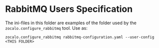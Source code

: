 # RabbitMQ Users Specification

The ini-files in this folder are examples of the folder used by the
`zocalo.configure_rabbitmq` tool. Use as:

```
zocalo.configure_rabbitmq rabbitmq-configuration.yaml --user-config <THIS FOLDER>
```
